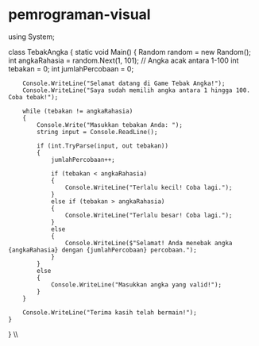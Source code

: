 # pemrograman-visual
using System;

class TebakAngka
{
    static void Main()
    {
        Random random = new Random();
        int angkaRahasia = random.Next(1, 101); // Angka acak antara 1-100
        int tebakan = 0;
        int jumlahPercobaan = 0;

        Console.WriteLine("Selamat datang di Game Tebak Angka!");
        Console.WriteLine("Saya sudah memilih angka antara 1 hingga 100. Coba tebak!");

        while (tebakan != angkaRahasia)
        {
            Console.Write("Masukkan tebakan Anda: ");
            string input = Console.ReadLine();

            if (int.TryParse(input, out tebakan))
            {
                jumlahPercobaan++;
                
                if (tebakan < angkaRahasia)
                {
                    Console.WriteLine("Terlalu kecil! Coba lagi.");
                }
                else if (tebakan > angkaRahasia)
                {
                    Console.WriteLine("Terlalu besar! Coba lagi.");
                }
                else
                {
                    Console.WriteLine($"Selamat! Anda menebak angka {angkaRahasia} dengan {jumlahPercobaan} percobaan.");
                }
            }
            else
            {
                Console.WriteLine("Masukkan angka yang valid!");
            }
        }

        Console.WriteLine("Terima kasih telah bermain!");
    }
}
\\\\
